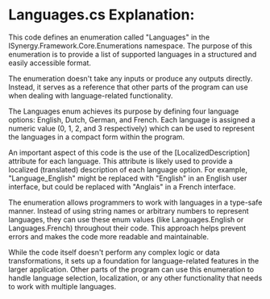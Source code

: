 # Languages.cs Explanation:

This code defines an enumeration called "Languages" in the ISynergy.Framework.Core.Enumerations namespace. The purpose of this enumeration is to provide a list of supported languages in a structured and easily accessible format.

The enumeration doesn't take any inputs or produce any outputs directly. Instead, it serves as a reference that other parts of the program can use when dealing with language-related functionality.

The Languages enum achieves its purpose by defining four language options: English, Dutch, German, and French. Each language is assigned a numeric value (0, 1, 2, and 3 respectively) which can be used to represent the languages in a compact form within the program.

An important aspect of this code is the use of the [LocalizedDescription] attribute for each language. This attribute is likely used to provide a localized (translated) description of each language option. For example, "Language_English" might be replaced with "English" in an English user interface, but could be replaced with "Anglais" in a French interface.

The enumeration allows programmers to work with languages in a type-safe manner. Instead of using string names or arbitrary numbers to represent languages, they can use these enum values (like Languages.English or Languages.French) throughout their code. This approach helps prevent errors and makes the code more readable and maintainable.

While the code itself doesn't perform any complex logic or data transformations, it sets up a foundation for language-related features in the larger application. Other parts of the program can use this enumeration to handle language selection, localization, or any other functionality that needs to work with multiple languages.